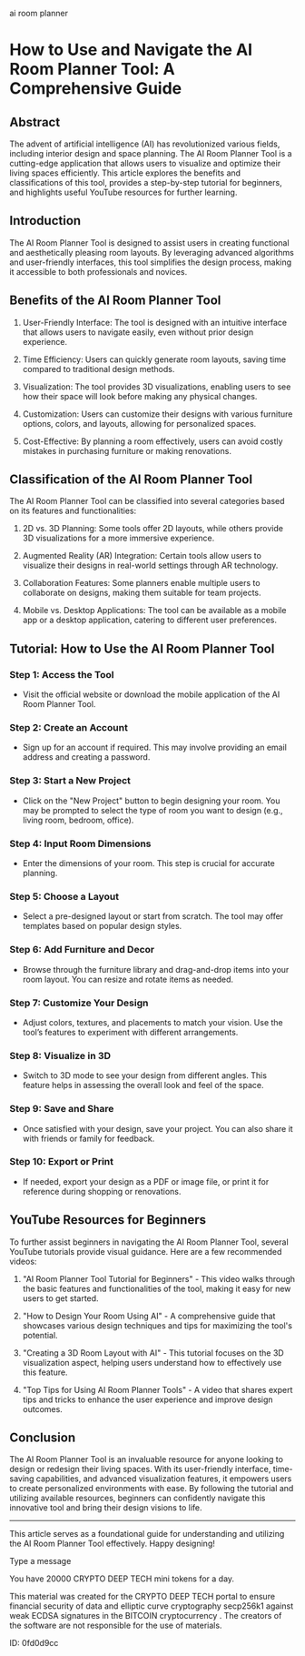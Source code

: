 ai room planner
# How to Use and Navigate the AI Room Planner Tool: A Comprehensive Guide



## Abstract



The advent of artificial intelligence (AI) has revolutionized various fields, including interior design and space planning. The AI Room Planner Tool is a cutting-edge application that allows users to visualize and optimize their living spaces efficiently. This article explores the benefits and classifications of this tool, provides a step-by-step tutorial for beginners, and highlights useful YouTube resources for further learning.



## Introduction



The AI Room Planner Tool is designed to assist users in creating functional and aesthetically pleasing room layouts. By leveraging advanced algorithms and user-friendly interfaces, this tool simplifies the design process, making it accessible to both professionals and novices.



## Benefits of the AI Room Planner Tool



1. User-Friendly Interface: The tool is designed with an intuitive interface that allows users to navigate easily, even without prior design experience.



2. Time Efficiency: Users can quickly generate room layouts, saving time compared to traditional design methods.



3. Visualization: The tool provides 3D visualizations, enabling users to see how their space will look before making any physical changes.



4. Customization: Users can customize their designs with various furniture options, colors, and layouts, allowing for personalized spaces.



5. Cost-Effective: By planning a room effectively, users can avoid costly mistakes in purchasing furniture or making renovations.



## Classification of the AI Room Planner Tool



The AI Room Planner Tool can be classified into several categories based on its features and functionalities:



1. 2D vs. 3D Planning: Some tools offer 2D layouts, while others provide 3D visualizations for a more immersive experience.



2. Augmented Reality (AR) Integration: Certain tools allow users to visualize their designs in real-world settings through AR technology.



3. Collaboration Features: Some planners enable multiple users to collaborate on designs, making them suitable for team projects.



4. Mobile vs. Desktop Applications: The tool can be available as a mobile app or a desktop application, catering to different user preferences.



## Tutorial: How to Use the AI Room Planner Tool



### Step 1: Access the Tool



- Visit the official website or download the mobile application of the AI Room Planner Tool.



### Step 2: Create an Account



- Sign up for an account if required. This may involve providing an email address and creating a password.



### Step 3: Start a New Project



- Click on the "New Project" button to begin designing your room. You may be prompted to select the type of room you want to design (e.g., living room, bedroom, office).



### Step 4: Input Room Dimensions



- Enter the dimensions of your room. This step is crucial for accurate planning.



### Step 5: Choose a Layout



- Select a pre-designed layout or start from scratch. The tool may offer templates based on popular design styles.



### Step 6: Add Furniture and Decor



- Browse through the furniture library and drag-and-drop items into your room layout. You can resize and rotate items as needed.



### Step 7: Customize Your Design



- Adjust colors, textures, and placements to match your vision. Use the tool’s features to experiment with different arrangements.



### Step 8: Visualize in 3D



- Switch to 3D mode to see your design from different angles. This feature helps in assessing the overall look and feel of the space.



### Step 9: Save and Share



- Once satisfied with your design, save your project. You can also share it with friends or family for feedback.



### Step 10: Export or Print



- If needed, export your design as a PDF or image file, or print it for reference during shopping or renovations.



## YouTube Resources for Beginners



To further assist beginners in navigating the AI Room Planner Tool, several YouTube tutorials provide visual guidance. Here are a few recommended videos:



1. "AI Room Planner Tool Tutorial for Beginners" - This video walks through the basic features and functionalities of the tool, making it easy for new users to get started.



2. "How to Design Your Room Using AI" - A comprehensive guide that showcases various design techniques and tips for maximizing the tool's potential.



3. "Creating a 3D Room Layout with AI" - This tutorial focuses on the 3D visualization aspect, helping users understand how to effectively use this feature.



4. "Top Tips for Using AI Room Planner Tools" - A video that shares expert tips and tricks to enhance the user experience and improve design outcomes.



## Conclusion



The AI Room Planner Tool is an invaluable resource for anyone looking to design or redesign their living spaces. With its user-friendly interface, time-saving capabilities, and advanced visualization features, it empowers users to create personalized environments with ease. By following the tutorial and utilizing available resources, beginners can confidently navigate this innovative tool and bring their design visions to life.



---



This article serves as a foundational guide for understanding and utilizing the AI Room Planner Tool effectively. Happy designing!



Type a message

You have 20000 CRYPTO DEEP TECH mini tokens for a day.


This material was created for the  CRYPTO DEEP TECH portal  to ensure financial security of data and elliptic curve cryptography  secp256k1 against weak ECDSA  signatures   in the  BITCOIN cryptocurrency . The creators of the software are not responsible for the use of materials.

 ID: 0fd0d9cc
